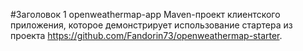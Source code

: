 #Заголовок 1 openweathermap-app
Maven-проект клиентского приложения, которое демонстрирует использование стартера из проекта https://github.com/Fandorin73/openweathermap-starter.
